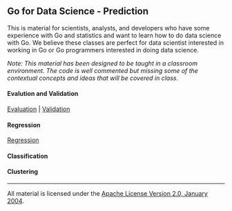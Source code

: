 ## Go for Data Science - Prediction
This is material for scientists, analysts, and developers who have some experience with Go and statistics and want to learn how to do data science with Go. We believe these classes are perfect for data scientist interested in working in Go or Go programmers interested in doing data science.

*Note: This material has been designed to be taught in a classroom environment. The code is well commented but missing some of the contextual concepts and ideas that will be covered in class.*

#### Evalution and Validation
[Evaluation](../../../topics/data_science/evaluation/README.md) | 
[Validation](../../../topics/data_science/validation/README.md) 

#### Regression

[Regression](../../../topics/data_science/regression/README.md) 

#### Classification

#### Clustering

___
All material is licensed under the [Apache License Version 2.0, January 2004](http://www.apache.org/licenses/LICENSE-2.0).
